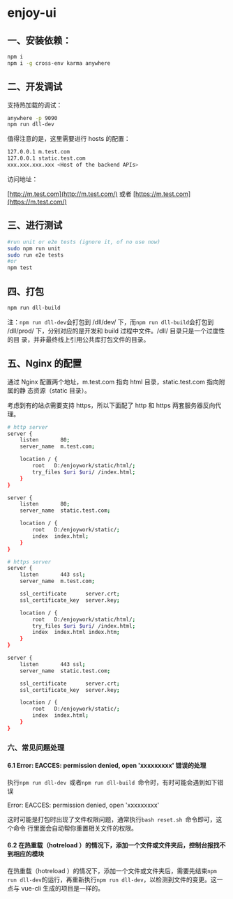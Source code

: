 # enjoy-ui

## 一、安装依赖：

```bash
npm i
npm i -g cross-env karma anywhere
```

## 二、开发调试

支持热加载的调试：

```bash
anywhere -p 9090
npm run dll-dev
```

值得注意的是，这里需要进行 hosts 的配置：

```bash
127.0.0.1 m.test.com
127.0.0.1 static.test.com
xxx.xxx.xxx.xxx <Host of the backend APIs>
```

访问地址：

[http://m.test.com](http://m.test.com/) 或者
[https://m.test.com](https://m.test.com/)

## 三、进行测试

```bash
#run unit or e2e tests (ignore it, of no use now)
sudo npm run unit
sudo run e2e tests
#or
npm test
```

## 四、打包

```bash
npm run dll-build
```

注：`npm run dll-dev`会打包到 /dll/dev/ 下，而`npm run dll-build`会打包到
/dll/prod/ 下，分别对应的是开发和 build 过程中文件。/dll/ 目录只是一个过度性的目
录，并非最终线上引用公共库打包文件的目录。

## 五、Nginx 的配置

通过 Nginx 配置两个地址，m.test.com 指向 html 目录，static.test.com 指向附属的静
态资源（static 目录）。

考虑到有的站点需要支持 https，所以下面配了 http 和 https 两套服务器反向代理。

```bash
# http server
server {
    listen       80;
    server_name  m.test.com;

    location / {
        root   D:/enjoywork/static/html/;
        try_files $uri $uri/ /index.html;
    }
}

server {
    listen       80;
    server_name  static.test.com;

    location / {
        root   D:/enjoywork/static/;
        index  index.html;
    }
}

# https server
server {
    listen       443 ssl;
    server_name  m.test.com;

    ssl_certificate      server.crt;
    ssl_certificate_key  server.key;

    location / {
        root   D:/enjoywork/static/html/;
        try_files $uri $uri/ /index.html;
        index  index.html index.htm;
    }
}

server {
    listen       443 ssl;
    server_name  static.test.com;

    ssl_certificate      server.crt;
    ssl_certificate_key  server.key;

    location / {
        root   D:/enjoywork/static/;
        index  index.html;
    }
}
```

### 六、常见问题处理

#### 6.1 Error: EACCES: permission denied, open 'xxxxxxxxx' 错误的处理

执行`npm run dll-dev `或者`npm run dll-build `命令时，有时可能会遇到如下错误

Error: EACCES: permission denied, open 'xxxxxxxxx'

这时可能是打包时出现了文件权限问题，通常执行`bash reset.sh `命令即可，这个命令
行里面会自动帮你重置相关文件的权限。

#### 6.2 在热重载（hotreload ）的情况下，添加一个文件或文件夹后，控制台报找不到相应的模块

在热重载（hotreload ）的情况下，添加一个文件或文件夹后，需要先结束`npm run dll-dev`的运行，再重新执行`npm run dll-dev`，以检测到文件的变更。这一点与
vue-cli 生成的项目是一样的。
